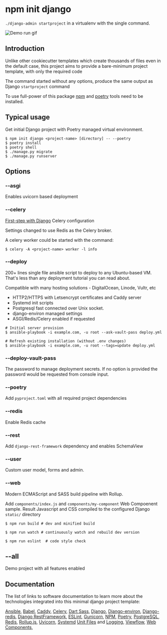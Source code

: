 # npm init django

`./django-admin startproject` in a virtualenv with the single command.

![Demo run gif](https://github.com/viewflow/viewflow/raw/v2/assets/ProjectTempate.gif "Demo")


## Introduction

Unlike other cookiecutter templates which create thousands of files even in the default case, this project aims to provide a bare-minimum project template, with only the required code

The command started without any options, produce the same output as Django `startproject` command

To use full-power of this package [npm](https://docs.npmjs.com/downloading-and-installing-node-js-and-npm) and [poetry](https://python-poetry.org/docs/) tools need to be installed.

## Typical usage

Get initial Django project with Poetry managed virtual environment.

```
$ npm init django <project-name> [directory] -- --poetry
$ poetry install
$ poetry shell
$ ./manage.py migrate
$ ./manage.py runserver
```

## Options

### --asgi

Enables uvicorn based deployment

### --celery

[First-step with Django](https://docs.celeryproject.org/en/stable/django/first-steps-with-django.html) Celery configuration

Settings changed to use Redis as the Celery broker.

A celery worker could be started with the command:

```
$ celery -A <project-name> worker -l info
```

### --deploy

200+ lines single file ansible script to deploy to any Ubuntu-based VM. That's less than any deployment tutorial you can read about.

Compatible with many hosting solutions - DigitalOcean, Linode, Vultr, etc

* HTTP2/HTTPS with Letsencrypt certificates and Caddy server
* Systemd init scripts
* Postgresql fast connected over Unix socket.
* django-environ managed settings
* ASGI/Redis/Celery enabled if requested

```
# Initial server provision
$ ansible-playbook -i example.com, -u root --ask-vault-pass deploy.yml

# Refresh existing installation (without .env changes)
$ ansible-playbook -i example.com, -u root --tags=update deploy.yml
```

### --deploy-vault-pass

The password to manage deployment secrets. If no option is provided the password would be requested from console input.

### --poetry

Add `pyproject.toml` with all required project dependencies

### --redis

Enable Redis cache

### --rest

Add `django-rest-framework` dependency and enables SchemaView

### --user

Custom user model, forms and admin.

### --web

Modern ECMAScript and SASS build pipeline with Rollup.

Add `components/index.js` and `components/my-component` Web Compoenent sample. Result Javascript and CSS compiled to the configured Django `static/` directory

```
$ npm run build # dev and minified build

$ npm run watch # continuously watch and rebuild dev version

$ npm run eslint  # code style check
```

## --all

Demo project with all features enabled

## Documentation

The list of links to software documentation to learn more about the technologies integrated into this minimal django project template:

[Ansible](https://docs.ansible.com/ansible/latest/index.html), [Babel](https://babeljs.io/docs/en/), [Caddy](https://caddyserver.com/docs/), [Celery](https://docs.celeryproject.org/en/stable/), [Dart Sass](https://sass-lang.com/documentation), [Django](https://docs.djangoproject.com/en/3.1/), [Django-environ](https://django-environ.readthedocs.io/en/latest/), [Django-redis](https://github.com/jazzband/django-redis), [Django RestFramework](https://www.django-rest-framework.org/), [ESLint](https://eslint.org/docs/user-guide/configuring/), [Gunicorn](https://docs.gunicorn.org/en/latest/configure.html), [NPM](https://docs.npmjs.com/), [Poetry](https://python-poetry.org/docs/), [PostgreSQL](https://www.postgresql.org/docs/), [Redis](https://redis.io/documentation), [Rollup.js](https://rollupjs.org/guide/en/), [Uvicorn](https://www.uvicorn.org/), [Systemd](https://www.freedesktop.org/software/systemd/man/systemd.service.html) [Unit Files](https://www.freedesktop.org/software/systemd/man/systemd.unit.html) and [Logging](https://www.freedesktop.org/software/systemd/man/journalctl.html), [Viewflow](https://docs-next.viewflow.io/), [Web Components](https://developer.mozilla.org/en-US/docs/Web/Web_Components),
